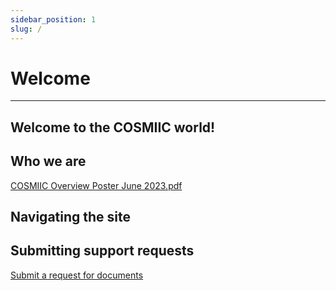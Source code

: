 ```yaml
---
sidebar_position: 1
slug: /
---
```


# Welcome
---
## Welcome to the **COSMIIC** world!


## Who we are
[COSMIIC Overview Poster June 2023.pdf](https://github.com/COSMIIC-Inc/Documentation/files/13029542/COSMIIC.Overview.Poster.June.2023.pdf)

## Navigating the site
## Submitting support requests
[Submit a request for documents](https://cosmiic.atlassian.net/servicedesk/customer/portal/1/group/1/create/19)

